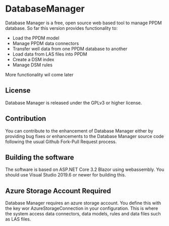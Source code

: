 # DatabaseManager

Database Manager is a free, open source web based tool to manage 
PPDM database. So far this version provides functionality to:
* Load the PPDM model
* Manage PPDM data connectors
* Transfer well data from one PPDM database to another 
* Load data from LAS files into PPDM
* Create a DSM index
* Manage DSM rules

More functionality wil come later

## License 
Database Manager is released under the GPLv3 or higher license.

## Contribution 
You can contribute to the enhancement of Database Manager either by providing 
bug fixes or enhancements to the Database Manager source code following the 
usual Github Fork-Pull Request process.

## Building the software
The software is based on ASP.NET Core 3.2 Blazor using webassembly. You should use
Visual Studio 2019.6 or newer for building this.

## Azure Storage Account Required
Database Manager requires an azure storage account. You define this with the key wor AzureStorageConnection in your configuration. This is where the system access data connectors, data models, rules and data files such as LAS files.
